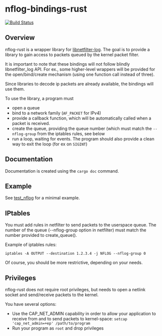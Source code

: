 # nflog-bindings-rust

[![Build Status](https://travis-ci.org/chifflier/nflog-bindings-rust.svg?branch=master)](https://travis-ci.org/chifflier/nflog-bindings-rust)

## Overview

nflog-rust is a wrapper library for
[libnetfilter-log](http://www.netfilter.org/projects/libnetfilter_log/). The goal is to provide a library to gain access to packets queued by the kernel packet filter.

It is important to note that these bindings will not follow blindly libnetfilter_log API. For ex., some higher-level wrappers will be provided for the open/bind/create mechanism (using one function call instead of three).

Since libraries to decode ip packets are already available, the bindings
will use them.

To use the library, a program must
- open a queue
- bind to a network family (`AF_PACKET` for IPv4)
- provide a callback function, which will be automatically called when a packet is received.
- create the queue, providing the queue number (which must match the `--nflog-group` from the iptables rules, see below
- run a loop, waiting for events. The program should also provide a clean way to exit the loop (for ex on `SIGINT`)

## Documentation

Documentation is created using the `cargo doc` command.

## Example

See [test_nflog](src/bin/nfprint.rs) for a minimal example.

## IPtables

You must add rules in netfilter to send packets to the userspace queue.
The number of the queue (--nflog-group option in netfilter) must match the
number provided to create_queue().

Example of iptables rules:

    iptables -A OUTPUT --destination 1.2.3.4 -j NFLOG --nflog-group 0

Of course, you should be more restrictive, depending on your needs.

## Privileges

nflog-rust does not require root privileges, but needs to open a netlink socket and send/receive packets to the kernel.

You have several options:
- Use the CAP_NET_ADMIN capability in order to allow your application to receive from and to send packets to kernel-space:
```setcap 'cap_net_admin=+ep' /path/to/program```
- Run your program as `root` and drop privileges

